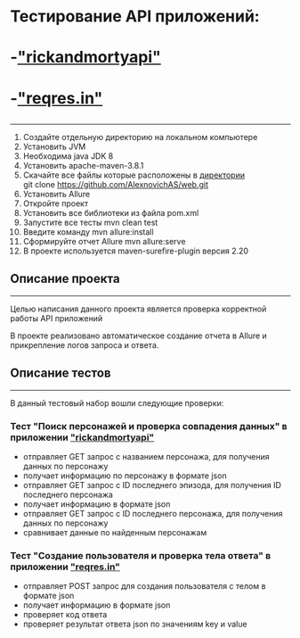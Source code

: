 # Тестирование API приложений:
# -["rickandmortyapi"](https://rickandmortyapi.com/documentation/#episode-schema) <br>
# -["reqres.in"](https://reqres.in/)
##
***
1. Создайте отдельную директорию на локальном компьютере
2. Установить JVM
3. Необходима java JDK 8
4. Установить apache-maven-3.8.1
5. Скачайте все файлы которые расположены в [директории](https://github.com/AlexnovichAS/web.git) <br>
   git clone https://github.com/AlexnovichAS/web.git
6. Установить Allure
7. Откройте проект
8. Установить все библиотеки из файла pom.xml
9. Запустите все тесты mvn clean test
10. Введите команду mvn allure:install
11. Сформируйте отчет Allure mvn allure:serve
12. В проекте используется maven-surefire-plugin версия 2.20


## Описание проекта
***
Целью написания данного проекта является проверка корректной работы API приложений <br>

В проекте реализовано автоматическое создание отчета в Allure и прикрепление логов запроса и ответа.

## Описание тестов
***
В данный тестовый набор вошли следующие проверки:
### Тест "Поиск персонажей и проверка совпадения данных" в приложении ["rickandmortyapi"](https://rickandmortyapi.com/documentation/#episode-schema)
- отправляет GET запрос с названием персонажа, для получения данных по персонажу
- получает информацию по персонажу в формате json
- отправляет GET запрос с ID последнего эпизода, для получения ID последнего персонажа
- получает информацию в формате json
- отправляет GET запрос с ID последнего персонажа, для получения данных по персонажу
- сравнивает данные по найденным персонажам

### Тест "Создание пользователя и проверка тела ответа" в приложении ["reqres.in"](https://reqres.in/)
- отправляет POST запрос для создания пользователя с телом в формате json 
- получает информацию в формате json
- проверяет код ответа
- проверяет результат ответа json по значениям key и value
